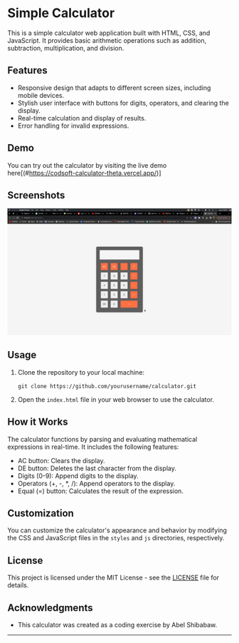 # Simple Calculator

This is a simple calculator web application built with HTML, CSS, and JavaScript. It provides basic arithmetic operations such as addition, subtraction, multiplication, and division.

## Features

- Responsive design that adapts to different screen sizes, including mobile devices.
- Stylish user interface with buttons for digits, operators, and clearing the display.
- Real-time calculation and display of results.
- Error handling for invalid expressions.

## Demo

You can try out the calculator by visiting the live demo here[(#https://codsoft-calculator-theta.vercel.app/)]

## Screenshots

![Calculator Screenshot](screenshotpng.png)

## Usage

1. Clone the repository to your local machine:

   ```
   git clone https://github.com/yourusername/calculator.git
   ```

2. Open the `index.html` file in your web browser to use the calculator.

## How it Works

The calculator functions by parsing and evaluating mathematical expressions in real-time. It includes the following features:

- AC button: Clears the display.
- DE button: Deletes the last character from the display.
- Digits (0-9): Append digits to the display.
- Operators (+, -, \*, /): Append operators to the display.
- Equal (=) button: Calculates the result of the expression.

## Customization

You can customize the calculator's appearance and behavior by modifying the CSS and JavaScript files in the `styles` and `js` directories, respectively.

## License

This project is licensed under the MIT License - see the [LICENSE](LICENSE) file for details.

## Acknowledgments

- This calculator was created as a coding exercise by Abel Shibabaw.

---
